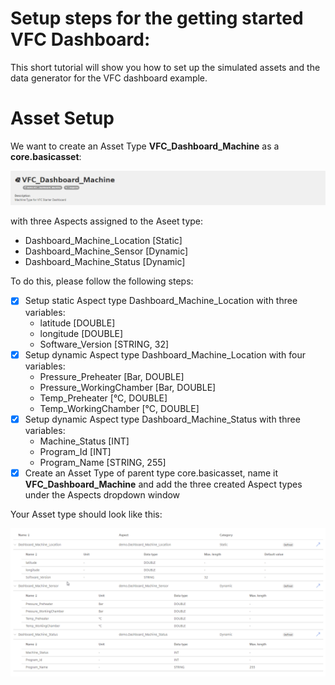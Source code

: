 # Setup steps for the getting started VFC Dashboard:
This short tutorial will show you how to set up the simulated assets and the data generator for the VFC dashboard example.

# Asset Setup
We want to create an Asset Type **VFC_Dashboard_Machine** as a **core.basicasset**:

![Asset_type](../doc/asset_type.png)

with three Aspects assigned to the Aseet type:
- Dashboard_Machine_Location [Static]
- Dashboard_Machine_Sensor [Dynamic]
- Dashboard_Machine_Status [Dynamic]

To do this, please follow the following steps:
- [x] Setup static Aspect type Dashboard_Machine_Location with three variables:
  - latitude [DOUBLE]
  - longitude [DOUBLE]
  - Software_Version [STRING, 32]
- [x] Setup dynamic Aspect type Dashboard_Machine_Location with four variables:
  - Pressure_Preheater [Bar, DOUBLE]
  - Pressure_WorkingChamber [Bar, DOUBLE]
  - Temp_Preheater [°C, DOUBLE]
  - Temp_WorkingChamber [°C, DOUBLE]
- [x] Setup dynamic Aspect type Dashboard_Machine_Status with three variables:
  - Machine_Status [INT]
  - Program_Id [INT]
  - Program_Name [STRING, 255]
- [x] Create an Asset Type of parent type core.basicasset, name it **VFC_Dashboard_Machine** and add the three created Aspect types under the Aspects dropdown window

Your Asset type should look like this:

![Aspect_types](../doc/aspect_types.png)
